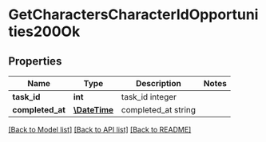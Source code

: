 # GetCharactersCharacterIdOpportunities200Ok

## Properties
Name | Type | Description | Notes
------------ | ------------- | ------------- | -------------
**task_id** | **int** | task_id integer | 
**completed_at** | [**\DateTime**](\DateTime.md) | completed_at string | 

[[Back to Model list]](../README.md#documentation-for-models) [[Back to API list]](../README.md#documentation-for-api-endpoints) [[Back to README]](../README.md)


